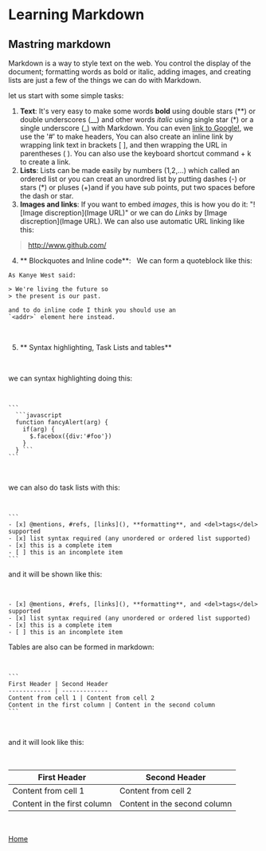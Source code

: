 # Learning Markdown
## Mastring markdown

Markdown is a way to style text on the web. You control the display of the document; formatting words as bold or italic, adding images, and creating lists are just a few of the things we can do with Markdown.

let us start with some simple tasks:

1. **Text**:
  It's very easy to make some words **bold** using double stars (**) or double underscores (__) and other words *italic* using single star (*) or a single underscore (_) with Markdown. You can even [link to Google!](http://google.com "Google.com"), we use the '#' to make headers, You can also create an inline link by wrapping link text in brackets [ ], and then wrapping the URL in parentheses ( ). You can also use the keyboard shortcut command + k to create a link.
&nbsp;
2. **Lists**:
  Lists can be made easily by numbers (1,2,...) which called an ordered list or you can creat  an unordred list by putting dashes (-) or stars (*) or pluses (+)and if you have sub points, put two spaces before the dash or star.
&nbsp;
3. **Images and links**:
  If you want to embed *images*, this is how you do it: "![Image discreption](Image URL)" or we can do *Links* by [Image discreption](Image URL). We can also use automatic URL linking like this: 
  > http://www.github.com/
&nbsp;
4. ** Blockquotes and Inline code**:
&nbsp;
  We can form a quoteblock like this:
&nbsp;
  ```
  As Kanye West said:

  > We're living the future so
  > the present is our past.
  ```
  ```
  and to do inline code I think you should use an
  `<addr>` element here instead.
  ```
&nbsp;

5. ** Syntax highlighting, Task Lists and tables**

&nbsp;

  we can syntax highlighting doing this:

&nbsp;

    ```
      ```javascript
      function fancyAlert(arg) {
        if(arg) {
          $.facebox({div:'#foo'})
        }
      } ```
    ```
&nbsp;

  we can also do task lists with this:

&nbsp;

    ``` 
    - [x] @mentions, #refs, [links](), **formatting**, and <del>tags</del> supported
    - [x] list syntax required (any unordered or ordered list supported)
    - [x] this is a complete item
    - [ ] this is an incomplete item
    ```
  and it will be shown like this:

&nbsp;

    - [x] @mentions, #refs, [links](), **formatting**, and <del>tags</del> supported
    - [x] list syntax required (any unordered or ordered list supported)
    - [x] this is a complete item
    - [ ] this is an incomplete item

  Tables are also can be formed in markdown:

&nbsp;

    ```
    First Header | Second Header
    ------------ | -------------
    Content from cell 1 | Content from cell 2
    Content in the first column | Content in the second column
    ```
&nbsp;

  and it will look like this:

&nbsp;

  First Header | Second Header
  ------------ | -------------
  Content from cell 1 | Content from cell 2
  Content in the first column | Content in the second column

&nbsp;
&nbsp;


[Home]( https://kztahat.github.io/reading-notes/)

